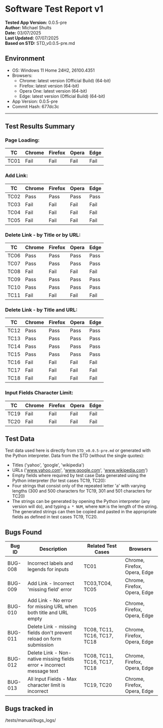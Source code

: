 # Software Test Report v1  
**Tested App Version:** 0.0.5-pre  
**Author:** Michael Shults    
**Date:** 03/07/2025  
**Last Updated:** 07/07/2025  
**Based on STD:** STD_v0.0.5-pre.md


## Environment
- OS: Windows 11 Home 24H2, 26100.4351
- Browsers:
    - Chrome: latest version (Official Build) (64-bit)
    - Firefox: latest version (64-bit)
    - Opera One: latest version (64-bit)
    - Edge: latest version (Official Build) (64-bit)
- App Version: 0.0.5-pre
- Commit Hash: 677dc3c
---


## Test Results Summary

### Page Loading:
| TC | Chrome | Firefox | Opera | Edge |
|----|--------|---------|-------|------|
|TC01| Fail   | Fail    | Fail  | Fail |

### Add Link:
| TC  | Chrome | Firefox | Opera | Edge |
|-----|--------|---------|-------|------|
| TC02| Pass   | Pass    | Pass  | Pass |
| TC03| Fail   | Fail    | Fail  | Fail |
| TC04| Fail   | Fail    | Fail  | Fail |
| TC05| Fail   | Fail    | Fail  | Fail |

### Delete Link - by Title or by URL:
| TC  | Chrome | Firefox | Opera | Edge |
|-----|--------|---------|-------|------|
| TC06| Pass   | Pass    | Pass  | Pass |
| TC07| Pass   | Pass    | Pass  | Pass |
| TC08| Fail   | Fail    | Fail  | Fail |
| TC09| Pass   | Pass    | Pass  | Pass |
| TC10| Pass   | Pass    | Pass  | Pass |
| TC11| Fail   | Fail    | Fail  | Fail |

### Delete Link - by Title and URL:
| TC  | Chrome | Firefox | Opera | Edge |
|-----|--------|---------|-------|------|
| TC12|  Pass  |  Pass   | Pass  | Pass |
| TC13|  Pass  |  Pass   | Pass  | Pass |
| TC14|  Pass  |  Pass   | Pass  | Pass |
| TC15|  Pass  |  Pass   | Pass  | Pass |
| TC16|  Fail  |  Fail   | Fail  | Fail |
| TC17|  Fail  |  Fail   | Fail  | Fail |
| TC18|  Fail  |  Fail   | Fail  | Fail |

### Input Fields Character Limit:
|TC  | Chrome | Firefox | Opera | Edge |
|----|--------|---------|-------|------|
|TC19| Fail   |  Fail   | Fail  | Fail |
|TC20| Fail   |  Fail   | Fail  | Fail |
  


## Test Data
Test data used here is directly from `STD_v0.0.5-pre.md` or generated with the Python interpreter.
Data from the STD (without the single quotes):
- Titles ('yahoo', 'google', 'wikipedia')
- URLs ('www.yahoo.com', 'www.google.com', 'www.wikipedia.com')
- Empty fields where required by test case
Data generated using the Python interpreter (for test cases TC19, TC20):
- Four strings that consist only of the repeated letter 'a' with varying lengths (300 and 500 characters for TC19, 301 and 501 characters for TC20)
- The strings can be generated by opening the Python interpreter (any version will do), and typing `a * NUM`, where `NUM` is the length of the string. The generated strings can then be copied and pasted in the appropriate fields as defined in test cases TC19, TC20.



## Bugs Found

| Bug ID |                         Description                                   | Related Test Cases         | Browsers                   |
|--------|-----------------------------------------------------------------------|----------------------------|----------------------------|
|BUG-008 |     Incorrect labels and legends for inputs                           |         TC01               |Chrome, Firefox, Opera, Edge|
|BUG-009 | Add Link - Incorrect 'missing field' error                            |  TC03,TC04, TC05           |Chrome, Firefox, Opera, Edge|
|BUG-010 | Add Link - No error for missing URL when both title and URL empty     |         TC05               |Chrome, Firefox, Opera, Edge|
|BUG-011 | Delete Link - missing fields don't prevent reload on form submission  |TC08, TC11, TC16, TC17, TC18|Chrome, Firefox, Opera, Edge|
|BUG-012 | Delete Link - Non-native missing fields error + incorrect message text|TC08, TC11, TC16, TC17, TC18|Chrome, Firefox, Opera, Edge|
|BUG-013 | All Input Fields - Max character limit is incorrect                   |       TC19, TC20           |Chrome, Firefox, Opera, Edge|

## Bugs tracked in
/tests/manual/bugs_logs/
